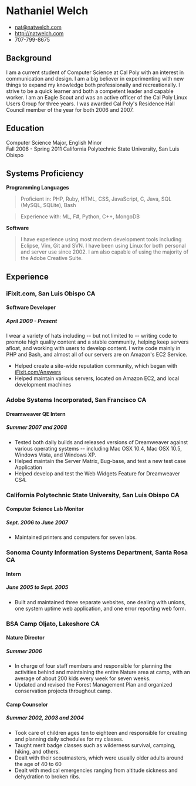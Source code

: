 # Nathaniel Welch

 * <nat@natwelch.com>
 * <http://natwelch.com>
 * 707-799-8675

## Background

I am a current student of Computer Science at Cal Poly with an interest in
communication and design. I am a big believer in experimenting with new things
to expand my knowledge both professionally and recreationally. I strive to be a
quick learner and both a competent leader and capable worker. I am an Eagle
Scout and was an active officer of the Cal Poly Linux Users Group for three
years. I was awarded Cal Poly's Residence Hall Council member of the year for
both 2006 and 2007.

## Education

Computer Science Major, English Minor  
Fall 2006 - Spring 2011
California Polytechnic State University, San Luis Obispo  

## Systems Proficiency

**Programming Languages**

 > Proficient in:  PHP, Ruby, HTML, CSS, JavaScript, C, Java, SQL (MySQL, SQLite), Bash

 > Experience with: ML, F#, Python, C++, MongoDB

**Software**

 > I have experience using most modern development tools including Eclipse, Vim, Git and SVN. I have been using Linux for both personal and server use since 2002. I am also capable of using the majority of the Adobe Creative Suite.

## Experience

### iFixit.com, San Luis Obispo CA

#### Software Developer

##### April 2009 - Present

I wear a variety of hats including -- but not limited to -- writing code to promote high quality content and a stable community, helping keep servers afloat, and working with users to develop content. I write code mainly in PHP and Bash, and almost all of our servers are on Amazon's EC2 Service. 

 * Helped create a site-wide reputation community, which began with [iFixit.com/Answers](http://ifixit.com/Answers)
 * Helped maintain various servers, located on Amazon EC2, and local development machines

### Adobe Systems Incorporated, San Francisco CA

#### Dreamweaver QE Intern

##### Summer 2007 and 2008

 * Tested both daily builds and released versions of Dreamweaver against various operating systems -- including Mac OSX 10.4, Mac OSX 10.5, Windows Vista, and Windows XP.
 * Helped maintain the Server Matrix, Bug-base, and test a new test case Application
 * Helped develop and test the Web Widgets Feature for Dreamweaver CS4.

### California Polytechnic State University, San Luis Obispo CA

#### Computer Science Lab Monitor

##### Sept. 2006 to June 2007

 * Maintained printers and computers for seven labs.

### Sonoma County Information Systems Department, Santa Rosa CA

#### Intern

##### June 2005 to Sept. 2005
 
 * Built and maintained three separate websites, one dealing with unions, one system uptime web application, and one error reporting web form.

### BSA Camp Oljato, Lakeshore CA

#### Nature Director

##### Summer 2006

 * In charge of four staff members and responsible for planning the activities behind and maintaining the entire Nature area at camp, with an average of about 200 kids every week for seven weeks.
 * Updated and revised the Forest Management Plan and organized conservation projects throughout camp.

#### Camp Counselor

##### Summer 2002, 2003 and 2004

 * Took care of children ages ten to eighteen and responsible for creating and planning daily schedules for my classes.
 * Taught merit badge classes such as wilderness survival, camping, hiking, and others.
 * Dealt with their scoutmasters, which were usually older adults around the age of 40 to 60
 * Dealt with medical emergencies ranging from altitude sickness and dehydration to broken ribs.

